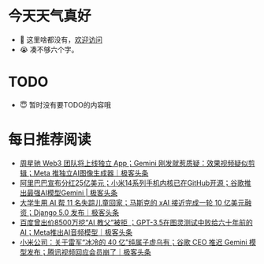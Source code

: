 # 今天天气真好
- 👋 这里啥都没有，[欢迎访问](https://zhangfeng-ola.github.io/)
- 😭 凑不够六个字。
<!---
- 👀 I’m interested in ...
- 🌱 I’m currently learning ...
- 💞️ I’m looking to collaborate on ...
- 📫 How to reach me ...
- 😇 I'm doing something ...

--->

# TODO 
- 😇 暂时没有要TODO的内容哦

<!---
zhangfeng-ola/zhangfeng-ola is a ✨ special ✨ repository because its `README.md` (this file) appears on your GitHub profile.
You can click the Preview link to take a look at your changes.
--->

# 每日推荐阅读
<!-- BLOG-POST-LIST:START -->
- [周星驰 Web3 团队将上线独立 App；Gemini 刚发就惹质疑：效果视频疑似剪辑；Meta 推独立AI图像生成器｜极客头条](https://blog.csdn.net/weixin_39786569/article/details/134870164)
- [阿里巴巴宣布分红25亿美元；小米14系列手机内核已在GitHub开源；谷歌推出最强AI模型Gemini | 极客头条](https://blog.csdn.net/weixin_39786569/article/details/134852753)
- [大学生用 AI 帮 11 名失踪儿童回家；马斯克的 xAI 接近完成一轮 10 亿美元融资；Django 5.0 发布｜极客头条](https://blog.csdn.net/weixin_39786569/article/details/134823936)
- [百度曾出价8500万挖“AI 教父”被拒 ；GPT-3.5在图灵测试中败给六十年前的AI；Meta推出AI音频模型｜极客头条](https://blog.csdn.net/weixin_39786569/article/details/134799414)
- [小米公司：关于雷军“冰冷的 40 亿”纯属子虚乌有；谷歌 CEO 推迟 Gemini 模型发布；腾讯视频回应会员崩了｜极客头条](https://blog.csdn.net/weixin_39786569/article/details/134776830)
<!-- BLOG-POST-LIST:END -->

